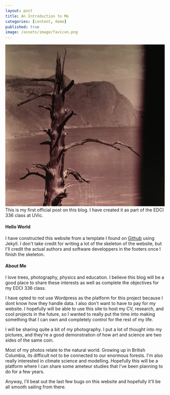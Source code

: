 ```yaml
---
layout: post
title: An Introduction to Me
categories: [content, demo]
published: true
image: /assets/image/favicon.png
---
```

![Fig. 1](/assets/image/avatar.jpg)
This is my first official post on this blog. I have created it as part of the EDCI 336 class at UVic. 

#### Hello World

I have constructed this website from a template I found on [Github](https://github.com/forever-jekyll/forever-jekyll) using Jekyll. I don't take credit for writing a lot of the skeleton of the website, but I'll credit the actual authors and software developpers in the footers once I finish the skeleton.


#### About Me

I love trees, photography, physics and education. I believe this blog will be a good place to share these interests as well as complete the objectives for my EDCI 336 class.

I have opted to not use Wordpress as the platform for this project because I dont know how they handle data. I also don't want to have to pay for my website. I hopefully will be able to use this site to host my CV, research, and cool projects in the future, so I wanted to really put the time into making something that I can own and completely control for the rest of my life.

I will be sharing quite a bit of my photography. I put a lot of thought into my pictures, and they're a good demonstration of how art and science are two sides of the same coin.

Most of my photos relate to the natural world. Growing up in British Columbia, its difficult not to be connected to our enormous forests. I'm also really interested in climate science and modelling. Hopefully this will be a platform where I can share some ameteur studies that I've been planning to do for a few years.

Anyway, I'll beat out the last few bugs on this website and hopefully it'll be all smooth sailing from there.